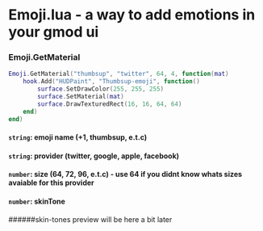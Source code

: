 # Emoji.lua - a way to add emotions in your gmod ui

### Emoji.GetMaterial
```lua
Emoji.GetMaterial("thumbsup", "twitter", 64, 4, function(mat)
    hook.Add("HUDPaint", "Thumbsup-emoji", function()
        surface.SetDrawColor(255, 255, 255)
        surface.SetMaterial(mat)
        surface.DrawTexturedRect(16, 16, 64, 64)
    end)
end)
```
#### `string`: emoji name (+1, thumbsup, e.t.c)
#### `string`: provider (twitter, google, apple, facebook)
#### `number`: size (64, 72, 96, e.t.c) - use 64 if you didnt know whats sizes avaiable for this provider
#### `number`: skinTone
######skin-tones preview will be here a bit later
